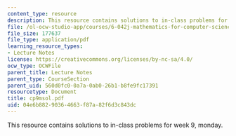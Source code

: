 ```yaml
---
content_type: resource
description: This resource contains solutions to in-class problems for week 9, monday.
file: /ol-ocw-studio-app/courses/6-042j-mathematics-for-computer-science-fall-2005/04e6b88290364663f87a82f6d3c843dc_cp9msol.pdf
file_size: 177637
file_type: application/pdf
learning_resource_types:
- Lecture Notes
license: https://creativecommons.org/licenses/by-nc-sa/4.0/
ocw_type: OCWFile
parent_title: Lecture Notes
parent_type: CourseSection
parent_uid: 560d0fc0-0a7a-0ab0-26b1-b8fe9fc17391
resourcetype: Document
title: cp9msol.pdf
uid: 04e6b882-9036-4663-f87a-82f6d3c843dc
---
```

This resource contains solutions to in-class problems for week 9, monday.
